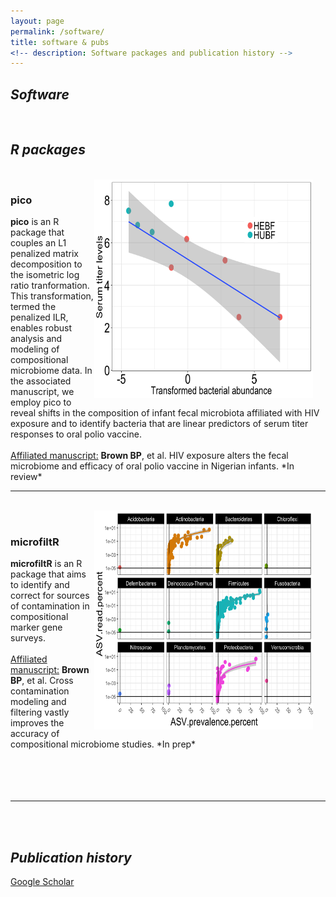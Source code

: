 ```yaml
---
layout: page
permalink: /software/
title: software & pubs
<!-- description: Software packages and publication history -->
---
```


<h2><em>Software</em></h2> 
<br>
<h2><em>R packages</em></h2> <br>
<!-- pico -->
<img src="/img/Sabin2_spb15.png" width = "350" height = "350" align = "right" style = "margin: 0px 20px 0px 0px">
<h3>pico</h3>
<b>pico</b> is an R package that couples an L1 penalized matrix decomposition to the isometric log ratio tranformation. This transformation, termed the penalized ILR, enables robust analysis and modeling of compositional microbiome data. In the associated manuscript, we employ pico to reveal shifts in the composition of infant fecal microbiota affiliated with HIV exposure and to identify bacteria that are linear predictors of serum titer responses to oral polio vaccine.<br>
<br>
<u>Affiliated manuscript:</u> <b>Brown BP</b>, et al. HIV exposure alters the fecal microbiome and efficacy of oral polio vaccine in Nigerian infants. *In review*

<br>
<hr/>
<br>


<!-- microfiltR -->
<img src="/img/glm_asv_stats.png" width = "350" height = "350" align = "right" style = "margin: 0px 20px 0px 0px">
<br>
<h3>microfiltR</h3>
<b>microfiltR</b> is an R package that aims to identify and correct for sources of contamination in compositional marker gene surveys. <br>
<br>
<u>Affiliated manuscript:</u> <b>Brown BP</b>, et al. Cross contamination modeling and filtering vastly improves the accuracy of compositional microbiome studies. *In prep*
<br/>
<br>
<br>
<br>
<br>
<hr/>
<br>
<br>

<h2><em>Publication history</em></h2> 
<A HREF = "https://scholar.google.com/citations?user=Y8982UEAAAAJ&hl=en">Google Scholar</A>
